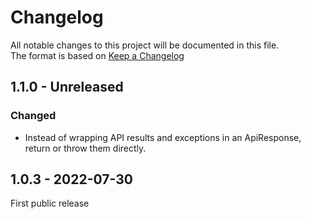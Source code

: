 ﻿# Changelog

All notable changes to this project will be documented in this file.  
The format is based on [Keep a Changelog](https://keepachangelog.com/en/1.0.0/)

## 1.1.0 - Unreleased

### Changed

* Instead of wrapping API results and exceptions in an ApiResponse, return or throw them directly.

## 1.0.3 - 2022-07-30

First public release